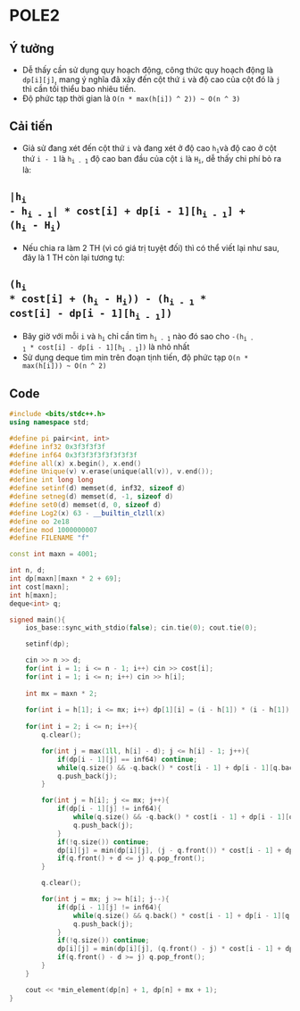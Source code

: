 # POLE2

## Ý tưởng 
- Dễ thấy cần sử dụng quy hoạch động, công thức quy hoạch động là `dp[i][j]`, mang ý nghĩa đã xây đến cột thứ `i` và độ cao của cột đó là `j` thì cần tối thiểu bao nhiêu tiền.
- Độ phức tạp thời gian là `O(n * max(h[i]) ^ 2)) ~ O(n ^ 3)`

## Cải tiến
- Giả sử đang xét đến cột thứ `i` và đang xét ở độ cao <code>h<sub>i</sub></code>và độ cao ở cột thứ `i - 1` là <code>h<sub>i - 1</sub></code> độ cao ban đầu của cột `i` là <code>H<sub>i</sub></code>, dễ thấy chi phí bỏ ra là:

## <code>|h<sub>i</sub> - h<sub>i - 1</sub>| * cost[i] + dp[i - 1][h<sub>i - 1</sub>] + (h<sub>i</sub> - H<sub>i</sub>)</code>

- Nếu chia ra làm 2 TH (vì có giá trị tuyệt đối) thì có thể viết lại như sau, đây là 1 TH còn lại tương tự:
## <code>(h<sub>i</sub>  * cost[i]  + (h<sub>i</sub> - H<sub>i</sub>)) - (h<sub>i - 1</sub> * cost[i] - dp[i - 1][h<sub>i - 1</sub>])</code>
- Bây giờ với mỗi `i` và <code>h<sub>i</sub></code> chỉ cần tìm <code>h<sub>i - 1</sub></code> nào đó sao cho <code>-(h<sub>i - 1</sub> * cost[i] - dp[i - 1][h<sub>i - 1</sub>])</code> là nhỏ nhất
- Sử dụng deque tìm min trên đoạn tịnh tiến, độ phức tạp `O(n * max(h[i])) ~ O(n ^ 2)`

## Code

```c++
#include <bits/stdc++.h>
using namespace std;

#define pi pair<int, int>
#define inf32 0x3f3f3f3f
#define inf64 0x3f3f3f3f3f3f3f3f
#define all(x) x.begin(), x.end()
#define Unique(v) v.erase(unique(all(v)), v.end());
#define int long long
#define setinf(d) memset(d, inf32, sizeof d)
#define setneg(d) memset(d, -1, sizeof d)
#define set0(d) memset(d, 0, sizeof d)
#define Log2(x) 63 - __builtin_clzll(x)
#define oo 2e18
#define mod 1000000007
#define FILENAME "f"

const int maxn = 4001;

int n, d;
int dp[maxn][maxn * 2 + 69];
int cost[maxn];
int h[maxn];
deque<int> q;

signed main(){
    ios_base::sync_with_stdio(false); cin.tie(0); cout.tie(0);

    setinf(dp);

    cin >> n >> d;
    for(int i = 1; i <= n - 1; i++) cin >> cost[i];
    for(int i = 1; i <= n; i++) cin >> h[i];
    
    int mx = maxn * 2;
    
    for(int i = h[1]; i <= mx; i++) dp[1][i] = (i - h[1]) * (i - h[1]);
    
    for(int i = 2; i <= n; i++){
    	q.clear();

        for(int j = max(1ll, h[i] - d); j <= h[i] - 1; j++){
            if(dp[i - 1][j] == inf64) continue;
            while(q.size() && -q.back() * cost[i - 1] + dp[i - 1][q.back()] >= -j * cost[i - 1] + dp[i - 1][j]) q.pop_back();
            q.push_back(j);
        }

        for(int j = h[i]; j <= mx; j++){
            if(dp[i - 1][j] != inf64){
                while(q.size() && -q.back() * cost[i - 1] + dp[i - 1][q.back()] >= -j * cost[i - 1] + dp[i - 1][j]) q.pop_back();
                q.push_back(j);
            }
            if(!q.size()) continue;
            dp[i][j] = min(dp[i][j], (j - q.front()) * cost[i - 1] + dp[i - 1][q.front()] + (j - h[i]) * (j - h[i]));
            if(q.front() + d <= j) q.pop_front();
        }

        q.clear();

        for(int j = mx; j >= h[i]; j--){
            if(dp[i - 1][j] != inf64){
                while(q.size() && q.back() * cost[i - 1] + dp[i - 1][q.back()] >= j * cost[i - 1] + dp[i - 1][j]) q.pop_back();
                q.push_back(j);
            }
            if(!q.size()) continue;
            dp[i][j] = min(dp[i][j], (q.front() - j) * cost[i - 1] + dp[i - 1][q.front()] + (j - h[i]) * (j - h[i]));
            if(q.front() - d >= j) q.pop_front();
        }
    }

    cout << *min_element(dp[n] + 1, dp[n] + mx + 1);
}
```
